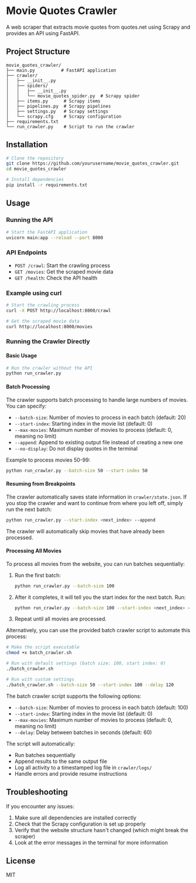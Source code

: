 # Movie Quotes Crawler

A web scraper that extracts movie quotes from quotes.net using Scrapy and provides an API using FastAPI.

## Project Structure

```
movie_quotes_crawler/
├── main.py          # FastAPI application
├── crawler/
│   ├── __init__.py
│   ├── spiders/
│   │   ├── __init__.py
│   │   └── movie_quotes_spider.py  # Scrapy spider
│   ├── items.py      # Scrapy items
│   ├── pipelines.py  # Scrapy pipelines
│   ├── settings.py   # Scrapy settings
│   └── scrapy.cfg    # Scrapy configuration
├── requirements.txt
└── run_crawler.py    # Script to run the crawler
```

## Installation

```bash
# Clone the repository
git clone https://github.com/yourusername/movie_quotes_crawler.git
cd movie_quotes_crawler

# Install dependencies
pip install -r requirements.txt
```

## Usage

### Running the API

```bash
# Start the FastAPI application
uvicorn main:app --reload --port 8000
```

### API Endpoints

- `POST /crawl`: Start the crawling process
- `GET /movies`: Get the scraped movie data
- `GET /health`: Check the API health

### Example using curl

```bash
# Start the crawling process
curl -X POST http://localhost:8000/crawl

# Get the scraped movie data
curl http://localhost:8000/movies
```

### Running the Crawler Directly

#### Basic Usage

```bash
# Run the crawler without the API
python run_crawler.py
```

#### Batch Processing

The crawler supports batch processing to handle large numbers of movies. You can specify:

- `--batch-size`: Number of movies to process in each batch (default: 20)
- `--start-index`: Starting index in the movie list (default: 0)
- `--max-movies`: Maximum number of movies to process (default: 0, meaning no limit)
- `--append`: Append to existing output file instead of creating a new one
- `--no-display`: Do not display quotes in the terminal

Example to process movies 50-99:

```bash
python run_crawler.py --batch-size 50 --start-index 50
```

#### Resuming from Breakpoints

The crawler automatically saves state information in `crawler/state.json`. If you stop the crawler and want to continue from where you left off, simply run the next batch:

```bash
python run_crawler.py --start-index <next_index> --append
```

The crawler will automatically skip movies that have already been processed.

#### Processing All Movies

To process all movies from the website, you can run batches sequentially:

1. Run the first batch:
   ```bash
   python run_crawler.py --batch-size 100
   ```

2. After it completes, it will tell you the start index for the next batch. Run:
   ```bash
   python run_crawler.py --batch-size 100 --start-index <next_index> --append
   ```

3. Repeat until all movies are processed.

Alternatively, you can use the provided batch crawler script to automate this process:

```bash
# Make the script executable
chmod +x batch_crawler.sh

# Run with default settings (batch size: 100, start index: 0)
./batch_crawler.sh

# Run with custom settings
./batch_crawler.sh --batch-size 50 --start-index 100 --delay 120
```

The batch crawler script supports the following options:
- `--batch-size`: Number of movies to process in each batch (default: 100)
- `--start-index`: Starting index in the movie list (default: 0)
- `--max-movies`: Maximum number of movies to process (default: 0, meaning no limit)
- `--delay`: Delay between batches in seconds (default: 60)

The script will automatically:
- Run batches sequentially
- Append results to the same output file
- Log all activity to a timestamped log file in `crawler/logs/`
- Handle errors and provide resume instructions

## Troubleshooting

If you encounter any issues:

1. Make sure all dependencies are installed correctly
2. Check that the Scrapy configuration is set up properly
3. Verify that the website structure hasn't changed (which might break the scraper)
4. Look at the error messages in the terminal for more information

## License

MIT
